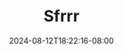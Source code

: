 --- 
title: "Sfrrr"
description: "video bokep Sfrrr     baru"
date: 2024-08-12T18:22:16-08:00
file_code: "wboqs3s4caxw"
draft: false
cover: "wdfnfnk0ro9y45xt.jpg"
tags: ["Sfrrr", "bokep-indo", "bokep-viral", "bokep-ig"]
length: 114
fld_id: "1398178"
foldername: "Ar  Luna x"
categories: ["Ar  Luna x"]
views: 13
---